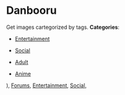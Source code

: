 # Danbooru


Get images cartegorized by tags.
**Categories**:

- [Entertainment](https://github/awesome-apis/awesome-apis#entertainment)

- [Social](https://github/awesome-apis/awesome-apis#social)

- [Adult](https://github/awesome-apis/awesome-apis#adult)

- [Anime](https://github/awesome-apis/awesome-apis#anime)



), [Forums](https://github/awesome-apis/awesome-apis#forums), [Entertainment](https://github/awesome-apis/awesome-apis#entertainment), [Social](https://github/awesome-apis/awesome-apis#social),


